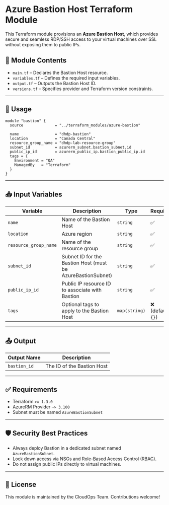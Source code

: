 # Azure Bastion Host Terraform Module

This Terraform module provisions an **Azure Bastion Host**, which provides secure and seamless RDP/SSH access to your virtual machines over SSL without exposing them to public IPs.

## 📁 Module Contents

- `main.tf` – Declares the Bastion Host resource.
- `variables.tf` – Defines the required input variables.
- `output.tf` – Outputs the Bastion Host ID.
- `versions.tf` – Specifies provider and Terraform version constraints.

---

## 🚀 Usage

```hcl
module "bastion" {
  source              = "../terraform_modules/azure-bastion"
  
  name                = "dhdp-bastion"
  location            = "Canada Central"
  resource_group_name = "dhdp-lab-resource-group"
  subnet_id           = azurerm_subnet.bastion_subnet.id
  public_ip_id        = azurerm_public_ip.bastion_public_ip.id
  tags = {
    Environment = "QA"
    ManagedBy   = "Terraform"
  }
}
````

---

## 📥 Input Variables

| Variable              | Description                                                 | Type          | Required         |
| --------------------- | ----------------------------------------------------------- | ------------- | ---------------- |
| `name`                | Name of the Bastion Host                                    | `string`      | ✅                |
| `location`            | Azure region                                                | `string`      | ✅                |
| `resource_group_name` | Name of the resource group                                  | `string`      | ✅                |
| `subnet_id`           | Subnet ID for the Bastion Host (must be AzureBastionSubnet) | `string`      | ✅                |
| `public_ip_id`        | Public IP resource ID to associate with Bastion             | `string`      | ✅                |
| `tags`                | Optional tags to apply to the Bastion Host                  | `map(string)` | ❌ (default `{}`) |

---

## 📤 Output

| Output Name  | Description                |
| ------------ | -------------------------- |
| `bastion_id` | The ID of the Bastion Host |

---

## ✅ Requirements

* Terraform `>= 1.3.0`
* AzureRM Provider `~> 3.100`
* Subnet must be named `AzureBastionSubnet`

---

## 🛡️ Security Best Practices

* Always deploy Bastion in a dedicated subnet named `AzureBastionSubnet`.
* Lock down access via NSGs and Role-Based Access Control (RBAC).
* Do not assign public IPs directly to virtual machines.

---

## 📄 License

This module is maintained by the CloudOps Team. Contributions welcome!


